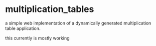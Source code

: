 multiplication_tables
=====================

a simple web implementation of a dynamically generated multiplication table application.

this currently is mostly working
